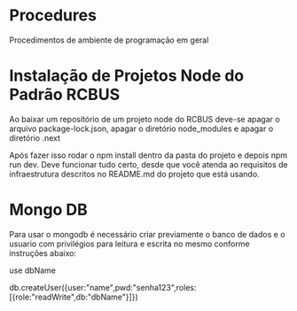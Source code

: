 # Procedures
Procedimentos de ambiente de programação em geral

# Instalação de Projetos Node do Padrão RCBUS
Ao baixar um repositório de um projeto node do RCBUS deve-se apagar o arquivo package-lock.json, apagar o diretório node_modules e apagar o diretório .next

Após fazer isso rodar o npm install dentro da pasta do projeto e depois npm run dev. Deve funcionar tudo certo, desde que você atenda ao requisitos de infraestrutura descritos no README.md do projeto que está usando.

# Mongo DB
Para usar o mongodb é necessário criar previamente o banco de dados e o usuario
com privilégios para leitura e escrita no mesmo conforme instruções abaixo:

use dbName

db.createUser({user:"name",pwd:"senha123",roles:[{role:"readWrite",db:"dbName"}]})
